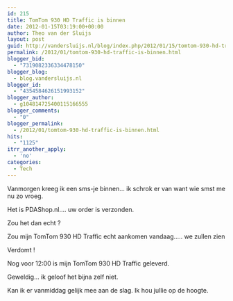 ```yaml
---
id: 215
title: TomTom 930 HD Traffic is binnen
date: 2012-01-15T03:19:00+00:00
author: Theo van der Sluijs
layout: post
guid: http://vandersluijs.nl/blog/index.php/2012/01/15/tomtom-930-hd-traffic-is-binnen/
permalink: /2012/01/tomtom-930-hd-traffic-is-binnen.html
blogger_bid:
  - "7319082336334478150"
blogger_blog:
  - blog.vandersluijs.nl
blogger_id:
  - "4354584626151993152"
blogger_author:
  - g104814725400115166555
blogger_comments:
  - "0"
blogger_permalink:
  - /2012/01/tomtom-930-hd-traffic-is-binnen.html
hits:
  - "1125"
itrr_another_apply:
  - 'no'
categories:
  - Tech
---
```

Vanmorgen kreeg ik een sms-je binnen… ik schrok er van want wie smst me nu zo vroeg.

Het is PDAShop.nl…. uw order is verzonden.

Zou het dan echt ?

Zou mijn TomTom 930 HD Traffic echt aankomen vandaag….. we zullen zien

Verdomt !

Nog voor 12:00 is mijn TomTom 930 HD Traffic geleverd.

Geweldig… ik geloof het bijna zelf niet.

Kan ik er vanmiddag gelijk mee aan de slag. Ik hou jullie op de hoogte.